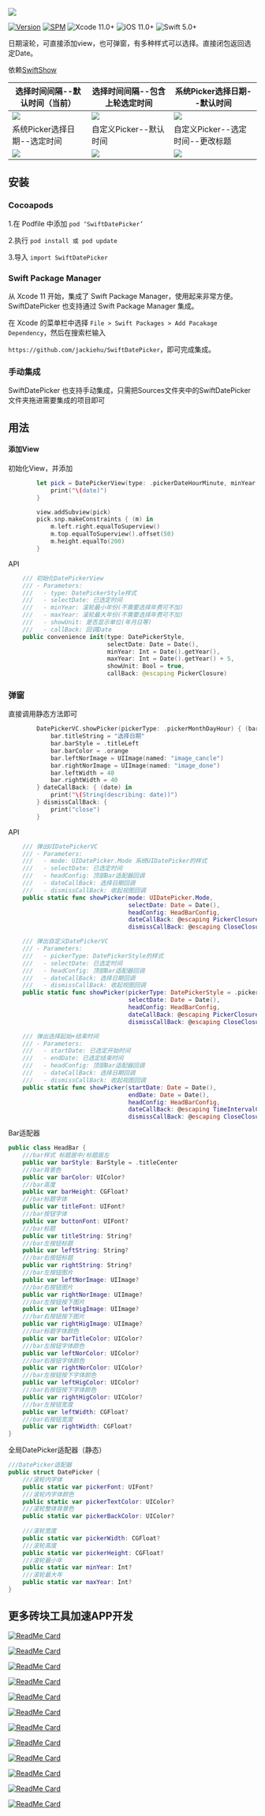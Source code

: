 ![](Image/logo.png)



[![Version](https://img.shields.io/cocoapods/v/SwiftDatePicker.svg?style=flat)](http://cocoapods.org/pods/SwiftDatePicker)
[![SPM](https://img.shields.io/badge/SPM-supported-DE5C43.svg?style=flat)](https://swift.org/package-manager/)
![Xcode 11.0+](https://img.shields.io/badge/Xcode-11.0%2B-blue.svg)
![iOS 11.0+](https://img.shields.io/badge/iOS-11.0%2B-blue.svg)
![Swift 5.0+](https://img.shields.io/badge/Swift-5.0%2B-orange.svg)

日期滚轮，可直接添加view，也可弹窗，有多种样式可以选择。直接闭包返回选定Date。

依赖[SwiftShow](https://github.com/jackiehu/SwiftShow)

| 选择时间间隔--默认时间（当前） | 选择时间间隔--包含上轮选定时间 | 系统Picker选择日期--默认时间     |
| ------------------------------ | ------------------------------ | -------------------------------- |
| ![](Image/1.png)               | ![](Image/2.png)               | ![](Image/3.png)                 |
| 系统Picker选择日期--选定时间   | 自定义Picker--默认时间         | 自定义Picker--选定时间--更改标题 |
| ![](Image/4.png)               | ![](Image/5.png)               | ![](Image/6.png)                 |



## 安装

### Cocoapods

1.在 Podfile 中添加 `pod ‘SwiftDatePicker’`  

2.执行 `pod install 或 pod update`

3.导入 `import SwiftDatePicker`

### Swift Package Manager

从 Xcode 11 开始，集成了 Swift Package Manager，使用起来非常方便。SwiftDatePicker 也支持通过 Swift Package Manager 集成。

在 Xcode 的菜单栏中选择 `File > Swift Packages > Add Pacakage Dependency`，然后在搜索栏输入

`https://github.com/jackiehu/SwiftDatePicker`，即可完成集成。

### 手动集成

SwiftDatePicker 也支持手动集成，只需把Sources文件夹中的SwiftDatePicker文件夹拖进需要集成的项目即可

## 用法

#### 添加View

初始化View，并添加

```swift
        let pick = DatePickerView(type: .pickerDateHourMinute, minYear: 1999, maxYear: 2030) { (date) in
            print("\(date)")
        }

        view.addSubview(pick)
        pick.snp.makeConstraints { (m) in
            m.left.right.equalToSuperview()
            m.top.equalToSuperview().offset(50)
            m.height.equalTo(200)
        }
```

API

```swift
    /// 初始化DatePickerView
    /// - Parameters:
    ///   - type: DatePickerStyle样式
    ///   - selectDate: 已选定时间
    ///   - minYear: 滚轮最小年份(不需要选择年费可不加)
    ///   - maxYear: 滚轮最大年份(不需要选择年费可不加)
    ///   - showUnit: 是否显示单位(年月日等)
    ///   - callBack: 回调Date
    public convenience init(type: DatePickerStyle,
                            selectDate: Date = Date(),
                            minYear: Int = Date().getYear(),
                            maxYear: Int = Date().getYear() + 5,
                            showUnit: Bool = true,
                            callBack: @escaping PickerClosure)
```



### 弹窗

直接调用静态方法即可

```swift
        DatePickerVC.showPicker(pickerType: .pickerMonthDayHour) { (bar) in
            bar.titleString = "选择日期"
            bar.barStyle = .titleLeft
            bar.barColor = .orange
            bar.leftNorImage = UIImage(named: "image_cancle")
            bar.rightNorImage = UIImage(named: "image_done")
            bar.leftWidth = 40
            bar.rightWidth = 40
        } dateCallBack: { (date) in
            print("\(String(describing: date))")
        } dismissCallBack: {
            print("close")
        }
```

API

```swift
    /// 弹出UIDatePickerVC
    /// - Parameters:
    ///   - mode: UIDatePicker.Mode 系统UIDatePicker的样式
    ///   - selectDate: 已选定时间
    ///   - headConfig: 顶部Bar适配器回调
    ///   - dateCallBack: 选择日期回调
    ///   - dismissCallBack: 收起视图回调
    public static func showPicker(mode: UIDatePicker.Mode,
                                  selectDate: Date = Date(),
                                  headConfig: HeadBarConfig,
                                  dateCallBack: @escaping PickerClosure,
                                  dismissCallBack: @escaping CloseClosure)
```

```swift
    /// 弹出自定义DatePickerVC
    /// - Parameters:
    ///   - pickerType: DatePickerStyle的样式
    ///   - selectDate: 已选定时间
    ///   - headConfig: 顶部Bar适配器回调
    ///   - dateCallBack: 选择日期回调
    ///   - dismissCallBack: 收起视图回调
    public static func showPicker(pickerType: DatePickerStyle = .pickerDate,
                                  selectDate: Date = Date(),
                                  headConfig: HeadBarConfig,
                                  dateCallBack: @escaping PickerClosure,
                                  dismissCallBack: @escaping CloseClosure)
```

```swift
    /// 弹出选择起始+结束时间
    /// - Parameters:
    ///   - startDate: 已选定开始时间
    ///   - endDate: 已选定结束时间
    ///   - headConfig: 顶部Bar适配器回调
    ///   - dateCallBack: 选择日期回调
    ///   - dismissCallBack: 收起视图回调
    public static func showPicker(startDate: Date = Date(),
                                  endDate: Date = Date(),
                                  headConfig: HeadBarConfig,
                                  dateCallBack: @escaping TimeIntervalClosure,
                                  dismissCallBack: @escaping CloseClosure)
```



Bar适配器

```swift
public class HeadBar {
    ///bar样式 标题居中/标题居左
    public var barStyle: BarStyle = .titleCenter
    ///bar背景色
    public var barColor: UIColor?
    ///bar高度
    public var barHeight: CGFloat?
    ///bar标题字体
    public var titleFont: UIFont?
    ///bar按钮字体
    public var buttonFont: UIFont?
    ///bar标题
    public var titleString: String?
    ///bar左按钮标题
    public var leftString: String?
    ///bar右按钮标题
    public var rightString: String?
    ///bar左按钮图片
    public var leftNorImage: UIImage?
    ///bar右按钮图片
    public var rightNorImage: UIImage?
    ///bar左按钮按下图片
    public var leftHigImage: UIImage?
    ///bar右按钮按下图片
    public var rightHigImage: UIImage?
    ///bar标题字体颜色
    public var barTitleColor: UIColor?
    ///bar左按钮字体颜色
    public var leftNorColor: UIColor?
    ///bar右按钮字体颜色
    public var rightNorColor: UIColor?
    ///bar左按钮按下字体颜色
    public var leftHigColor: UIColor?
    ///bar右按钮按下字体颜色
    public var rightHigColor: UIColor?
    ///bar左按钮宽度
    public var leftWidth: CGFloat?
    ///bar右按钮宽度
    public var rightWidth: CGFloat?
}
```

全局DatePicker适配器（静态）

```swift
///DatePicker适配器
public struct DatePicker {
    ///滚轮内字体
    public static var pickerFont: UIFont?
    ///滚轮内字体颜色
    public static var pickerTextColor: UIColor?
    ///滚轮整体背景色
    public static var pickerBackColor: UIColor?
    
    ///滚轮宽度
    public static var pickerWidth: CGFloat?
    ///滚轮高度
    public static var pickerHeight: CGFloat?
    ///滚轮最小年
    public static var minYear: Int?
    ///滚轮最大年
    public static var maxYear: Int?
}
```



## 更多砖块工具加速APP开发

[![ReadMe Card](https://github-readme-stats.vercel.app/api/pin/?username=jackiehu&repo=SwiftBrick&theme=radical&locale=cn)](https://github.com/jackiehu/SwiftBrick)

[![ReadMe Card](https://github-readme-stats.vercel.app/api/pin/?username=jackiehu&repo=SwiftMediator&theme=radical&locale=cn)](https://github.com/jackiehu/SwiftMediator)

[![ReadMe Card](https://github-readme-stats.vercel.app/api/pin/?username=jackiehu&repo=SwiftShow&theme=radical&locale=cn)](https://github.com/jackiehu/SwiftShow)

[![ReadMe Card](https://github-readme-stats.vercel.app/api/pin/?username=jackiehu&repo=SwiftLog&theme=radical&locale=cn)](https://github.com/jackiehu/SwiftLog)

[![ReadMe Card](https://github-readme-stats.vercel.app/api/pin/?username=jackiehu&repo=SwiftyForm&theme=radical&locale=cn)](https://github.com/jackiehu/SwiftyForm)

[![ReadMe Card](https://github-readme-stats.vercel.app/api/pin/?username=jackiehu&repo=SwiftEmptyData&theme=radical&locale=cn)](https://github.com/jackiehu/SwiftEmptyData)

[![ReadMe Card](https://github-readme-stats.vercel.app/api/pin/?username=jackiehu&repo=SwiftPageView&theme=radical&locale=cn)](https://github.com/jackiehu/SwiftPageView)

[![ReadMe Card](https://github-readme-stats.vercel.app/api/pin/?username=jackiehu&repo=JHTabBarController&theme=radical&locale=cn)](https://github.com/jackiehu/JHTabBarController)

[![ReadMe Card](https://github-readme-stats.vercel.app/api/pin/?username=jackiehu&repo=SwiftMesh&theme=radical&locale=cn)](https://github.com/jackiehu/SwiftMesh)

[![ReadMe Card](https://github-readme-stats.vercel.app/api/pin/?username=jackiehu&repo=SwiftNotification&theme=radical&locale=cn)](https://github.com/jackiehu/SwiftNotification)

[![ReadMe Card](https://github-readme-stats.vercel.app/api/pin/?username=jackiehu&repo=SwiftNetSwitch&theme=radical&locale=cn)](https://github.com/jackiehu/SwiftNetSwitch)

[![ReadMe Card](https://github-readme-stats.vercel.app/api/pin/?username=jackiehu&repo=SwiftButton&theme=radical&locale=cn)](https://github.com/jackiehu/SwiftButton)

